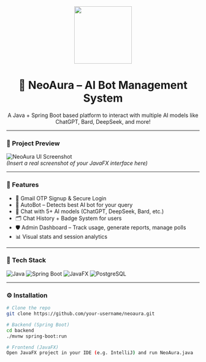 <div align="center">
  <img src="https://media.giphy.com/media/8UGoP6fABtI4M/giphy.gif" width="150px" />
  <h1>🤖 NeoAura – AI Bot Management System</h1>
  <p>
    A Java + Spring Boot based platform to interact with multiple AI models like ChatGPT, Bard, DeepSeek, and more!
  </p>
</div>

---

### 📸 Project Preview

![NeoAura UI Screenshot](assets/neoauraui.png)  
*(Insert a real screenshot of your JavaFX interface here)*

---

### 🚀 Features

- 🔐 Gmail OTP Signup & Secure Login
- 🧠 AutoBot – Detects best AI bot for your query
- 🤖 Chat with 5+ AI models (ChatGPT, DeepSeek, Bard, etc.)
- 🗂 Chat History + Badge System for users
- 🛡 Admin Dashboard – Track usage, generate reports, manage polls
- 📊 Visual stats and session analytics

---

### 🧠 Tech Stack

![Java](https://img.shields.io/badge/Java-ED8B00?style=for-the-badge&logo=openjdk&logoColor=white)
![Spring Boot](https://img.shields.io/badge/Spring%20Boot-6DB33F?style=for-the-badge&logo=spring-boot&logoColor=white)
![JavaFX](https://img.shields.io/badge/JavaFX-3776AB?style=for-the-badge&logo=java&logoColor=white)
![PostgreSQL](https://img.shields.io/badge/PostgreSQL-316192?style=for-the-badge&logo=postgresql&logoColor=white)

---

### ⚙️ Installation

```bash
# Clone the repo
git clone https://github.com/your-username/neoaura.git

# Backend (Spring Boot)
cd backend
./mvnw spring-boot:run

# Frontend (JavaFX)
Open JavaFX project in your IDE (e.g. IntelliJ) and run NeoAura.java
